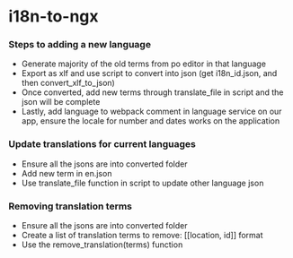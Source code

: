 # i18n-to-ngx

### Steps to adding a new language
- Generate majority of the old terms from po editor in that language
- Export as xlf and use script to convert into json (get i18n_id.json, and then convert_xlf_to_json)
- Once converted, add new terms through translate_file in script and the json will be complete
- Lastly, add language to webpack comment in language service on our app, ensure the locale for number and dates works on the application

### Update translations for current languages
- Ensure all the jsons are into converted folder
- Add new term in en.json
- Use translate_file function in script to update other language json

### Removing translation terms
- Ensure all the jsons are into converted folder
- Create a list of translation terms to remove: [[location, id]] format
- Use the remove_translation(terms) function
